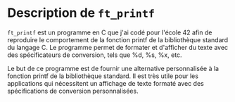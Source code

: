 # Description de `ft_printf`

`ft_printf` est un programme en C que j'ai codé pour l'école 42 afin de reproduire le comportement de la fonction printf de la bibliothèque standard du langage C. Le programme permet de formater et d'afficher du texte avec des spécificateurs de conversion, tels que %d, %s, %x, etc.

Le but de ce programme est de fournir une alternative personnalisée à la fonction printf de la bibliothèque standard. Il est très utile pour les applications qui nécessitent un affichage de texte formaté avec des spécifications de conversion personnalisées.
